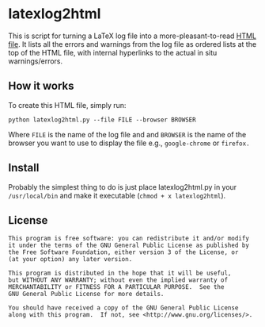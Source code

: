 latexlog2html 
=============

This is script for turning a LaTeX log file into a more-pleasant-to-read [HTML file](http://dl.dropboxusercontent.com/u/420874/permanent/sample.html).
It lists all the errors and warnings from the log file as ordered lists at the top of the HTML file, with internal hyperlinks to the actual in situ warnings/errors.                                   

How it works
------------
To create this HTML file, simply run: 

	python latexlog2html.py --file FILE --browser BROWSER 
	
Where `FILE` is the name of the log file and and `BROWSER` is the name of the browser you want to use to display the file e.g., `google-chrome` or `firefox.`

Install
-------
Probably the simplest thing to do is just place latexlog2html.py in your `/usr/local/bin` and make it executable (`chmod + x latexlog2html`). 

License 
-------

	This program is free software: you can redistribute it and/or modify
    it under the terms of the GNU General Public License as published by
    the Free Software Foundation, either version 3 of the License, or
    (at your option) any later version.

    This program is distributed in the hope that it will be useful,
    but WITHOUT ANY WARRANTY; without even the implied warranty of
    MERCHANTABILITY or FITNESS FOR A PARTICULAR PURPOSE.  See the
    GNU General Public License for more details.

    You should have received a copy of the GNU General Public License
    along with this program.  If not, see <http://www.gnu.org/licenses/>.
